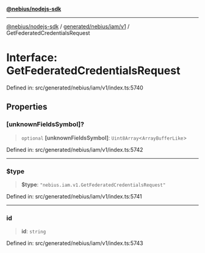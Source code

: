 [**@nebius/nodejs-sdk**](../../../../../README.md)

***

[@nebius/nodejs-sdk](../../../../../README.md) / [generated/nebius/iam/v1](../README.md) / GetFederatedCredentialsRequest

# Interface: GetFederatedCredentialsRequest

Defined in: src/generated/nebius/iam/v1/index.ts:5740

## Properties

### \[unknownFieldsSymbol\]?

> `optional` **\[unknownFieldsSymbol\]**: `Uint8Array`\<`ArrayBufferLike`\>

Defined in: src/generated/nebius/iam/v1/index.ts:5742

***

### $type

> **$type**: `"nebius.iam.v1.GetFederatedCredentialsRequest"`

Defined in: src/generated/nebius/iam/v1/index.ts:5741

***

### id

> **id**: `string`

Defined in: src/generated/nebius/iam/v1/index.ts:5743
